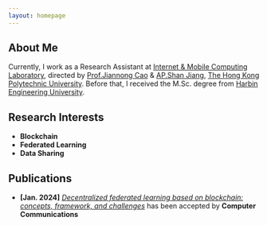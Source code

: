 ```yaml
---
layout: homepage
---
```


## About Me

<!-- I'm a <a href="https://med.nyu.edu/departments-institutes/population-health/divisions-sections-centers/biostatistics/" target="_blank"> Statistics</a> Ph.D. candidate at <a href="https://www.nyu.edu/" target="_blank"> New York University</a>, -->
Currently, I work as a Research Assistant at <a href="https://www4.comp.polyu.edu.hk/~labimcl/index.html" target="_blank"> Internet & Mobile Computing Laboratory</a>, directed by <a href="https://www4.comp.polyu.edu.hk/~csjcao/" target="_blank"> Prof.Jiannong Cao</a> & <a href="https://www4.comp.polyu.edu.hk/~shanjiang/" target="_blank"> AP.Shan Jiang</a>, <a href="https://www.polyu.edu.hk/" target="_blank"> The Hong Kong Polytechnic University</a>. Before that, I received the M.Sc. degree from <a href="http://www.hrbeu.edu.cn/" target="_blank"> Harbin Engineering University</a>. 

<!-- 's <a href="https://med.nyu.edu/" target="_blank"> Grossman School of Medicine</a> -->
<!-- , specifically within the <a href="https://med.nyu.edu/research/sackler-institute-graduate-biomedical-sciences/" target="_blank"> Vilcek institute of Biomedical Sciences</a> and the Department of <a href="https://med.nyu.edu/departments-institutes/population-health/" target="_blank"> Population Health</a>. Under the mentorship of Prof.  -->

<!-- and my bachelor's degree in International Finance from <a href="https://www.cueb.edu.cn" target = "_blank"> Capital University of Economics and Business</a>.  -->

<!-- 
I am an alumnus of the <a href="https://opencasestudies.github.io/" target="_blank"> Open Case Study Project</a> at <a href="https://www.jhsph.edu/" target="_blank"> the Bloomberg School of Public Health </a> of <a href="https://www.jhu.edu/" target="_blank"> the Johns Hopkins University</a>. -->



## Research Interests
<!-- - **Blockchain:** positive semi-definite manifold learning-->
- **Blockchain**
- **Federated Learning**
- **Data Sharing** 


<!--## Awards
- **[May. 2023]** <a href="https://gsas.nyu.edu/admissions/financial-aid/graduate-school-fellowships-and-assistantships.html" target="_blank">*MacCracken Awards*</a> for outstanding research and activities -->




## Publications

<!-- - **[Feb. 2020]** Our paper about incremental learning is accepted to CVPR 2020.
- **[Feb. 2020]** We will host the ACM Multimedia Asia 2020 conference in Singapore!
- **[Sept. 2019]** Our paper about few-shot learning is accepted to NeurIPS 2019. -->
- **[Jan. 2024]** <a href="[https://www.sciencedirect.com/science/article/pii/S089990072200346X](https://www.sciencedirect.com/science/article/pii/S0140366423004851)" target="_blank">*Decentralized federated learning based on blockchain: concepts, framework, and challenges*</a> has been accepted by **Computer Communications**




<!--## Resources
- <a href="https://github.com/Hanchao-Zhang/LeetCode-Prep/blob/main/main.pdf" target="_blank">*A Coding Question Prep*</a> by Hanchao Zhang
- <a href="https://github.com/Hanchao-Zhang/LeetQuant-Note/blob/main/Prep/Quant%20Research.pdf" target="_blank">*A Quantatitive Research Interview Prep*</a> by Hanchao Zhang
<!-- https://yuhangzhou88.github.io/ESL_Solution/  -->
<!--- <a href="https://yuhangzhou88.github.io/ESL_Solution/" target="_blank">*A Solution Manual of The Elements of Statistical Learning*</a> by Yuhang Zhou -->




